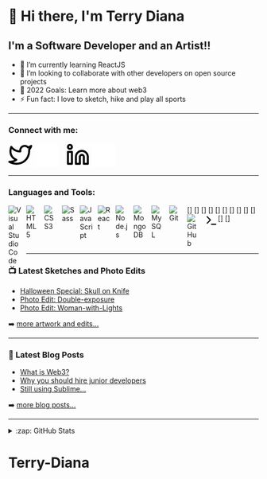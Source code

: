 # 👋 Hi there, I'm Terry Diana

## I'm a Software Developer and an Artist!!

- 🌱 I’m currently learning ReactJS
- 👯 I’m looking to collaborate with other developers on open source projects
- 🥅 2022 Goals: Learn more about web3
- ⚡ Fun fact: I love to sketch, hike and play all sports

---

### Connect with me:

[![website](./img/twitter-light.svg)](https://twitter.com/TerryDiana2#gh-light-mode-only)
[![website](./img/twitter-dark.svg)](https://twitter.com/TerryDiana2#gh-dark-mode-only)
&nbsp;&nbsp;
[![website](./img/linkedin-light.svg)](https://www.linkedin.com/in/terry-diana-wangui/r#gh-light-mode-only)
[![website](./img/linkedin-dark.svg)](https://www.linkedin.com/in/terry-diana-wangui/#gh-dark-mode-only)

---

### Languages and Tools:

[<img align="left" alt="Visual Studio Code" width="26px" src="https://cdn.jsdelivr.net/gh/devicons/devicon/icons/vscode/vscode-original.svg" style="padding-right:10px;" />]
[<img align="left" alt="HTML5" width="26px" src="https://cdn.jsdelivr.net/gh/devicons/devicon/icons/html5/html5-original.svg" style="padding-right:10px;" />]
[<img align="left" alt="CSS3" width="26px" src="https://cdn.jsdelivr.net/gh/devicons/devicon/icons/css3/css3-original.svg" style="padding-right:10px;" />]
[<img align="left" alt="Sass" width="26px" src="https://cdn.jsdelivr.net/gh/devicons/devicon/icons/sass/sass-original.svg" style="padding-right:10px;" />]
[<img align="left" alt="JavaScript" width="26px" src="https://cdn.jsdelivr.net/gh/devicons/devicon/icons/javascript/javascript-original.svg" style="padding-right:10px;" />]
[<img align="left" alt="React" width="26px" src="https://cdn.jsdelivr.net/gh/devicons/devicon/icons/react/react-original.svg" style="padding-right:10px;" />]
[<img align="left" alt="Node.js" width="26px" src="https://cdn.jsdelivr.net/gh/devicons/devicon/icons/nodejs/nodejs-original.svg" style="padding-right:10px;" />]
[<img align="left" alt="MongoDB" width="26px" src="https://cdn.jsdelivr.net/gh/devicons/devicon/icons/mongodb/mongodb-original.svg" style="padding-right:10px;" />]
[<img align="left" alt="MySQL" width="26px" src="https://cdn.jsdelivr.net/gh/devicons/devicon/icons/mysql/mysql-original.svg" style="padding-right:10px;" />]
[<img align="left" alt="Git" width="26px" src="https://cdn.jsdelivr.net/gh/devicons/devicon/icons/git/git-original.svg" style="padding-right:10px;" />]
[<img align="left" alt="GitHub" width="26px" src="https://user-images.githubusercontent.com/3369400/139447912-e0f43f33-6d9f-45f8-be46-2df5bbc91289.png" style="padding-right:10px;" />]
[<img align="left" alt="Terminal" width="26px" src="./img/terminal-light.svg" />]

<br />
<br />

---

### 📺 Latest Sketches and Photo Edits

<!-- DEVIANT-ART:START -->

- [Halloween Special: Skull on Knife](https://www.deviantart.com/teedee12/art/Img-20211230-wa0022-933501509)
- [Photo Edit: Double-exposure](https://www.deviantart.com/teedee12/art/Double-exposure-932891199)
- [Photo Edit: Woman-with-Lights](https://www.deviantart.com/teedee12/art/Woman-with-Lights-931345487)
<!-- DEVIANT-ART:END -->

➡️ [more artwork and edits...](https://www.deviantart.com/teedee12)

---

### 📕 Latest Blog Posts

<!-- BLOG-POST-LIST:START -->
- [What is Web3?](https://dev.to/terrydiana/what-is-web3-151i)
- [Why you should hire junior developers](https://dev.to/terrydiana/why-you-should-hire-junior-developers-13f8)
- [Still using Sublime...](https://dev.to/terrydiana/still-using-sublime-4ok1)
<!-- BLOG-POST-LIST:END -->

➡️ [more blog posts...](https://dev.to/terrydiana)

---

<details>
  <summary>:zap: GitHub Stats</summary>

[![Terry's GitHub stats](https://github-readme-stats.vercel.app/api?username=Terry-Diana)](https://github.com/anuraghazra/github-readme-stats&count_private=true&show_icons=true&theme=tokyonight)
</details>

[twitter]: https://twitter.com/TerryDiana2
[linkedin]: https://www.linkedin.com/in/terry-diana-wangui/
[deviantart]: https://dev.to/terrydiana

# Terry-Diana
